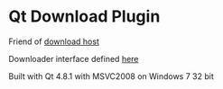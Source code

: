 # Qt Download Plugin

Friend of [download host](https://github.com/arifsetiawan/qt-download-host)

Downloader interface defined [here](https://github.com/arifsetiawan/qt-download-host/blob/master/interfaces/downloader.h)

Built with Qt 4.8.1 with MSVC2008 on Windows 7 32 bit



